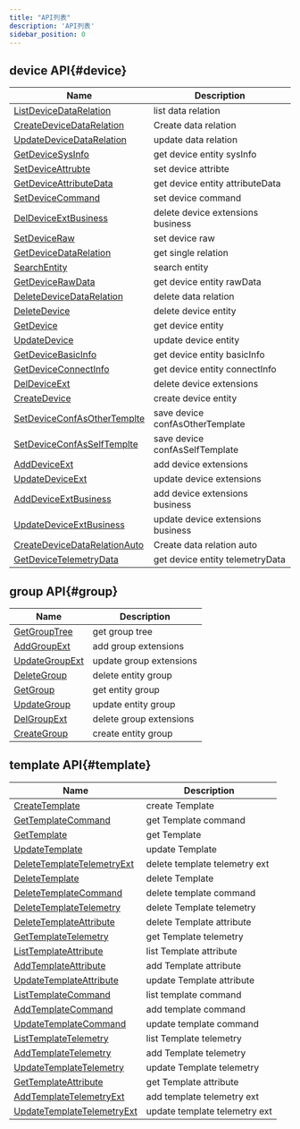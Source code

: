```yaml
---
title: "API列表"
description: 'API列表'
sidebar_position: 0
---
```





## device API{#device}

| Name |  Description | 
| ---- |  ----------- | 
| [ListDeviceDataRelation](./method_ListDeviceDataRelation)|  list data relation |
| [CreateDeviceDataRelation](./method_CreateDeviceDataRelation)|  Create data relation |
| [UpdateDeviceDataRelation](./method_UpdateDeviceDataRelation)|  update data relation |
| [GetDeviceSysInfo](./method_GetDeviceSysInfo)|  get device entity sysInfo |
| [SetDeviceAttrubte](./method_SetDeviceAttrubte)|  set device attribte |
| [GetDeviceAttributeData](./method_GetDeviceAttributeData)|  get device entity attributeData |
| [SetDeviceCommand](./method_SetDeviceCommand)|  set device command |
| [DelDeviceExtBusiness](./method_DelDeviceExtBusiness)|  delete device extensions business |
| [SetDeviceRaw](./method_SetDeviceRaw)|  set device raw |
| [GetDeviceDataRelation](./method_GetDeviceDataRelation)|  get single relation |
| [SearchEntity](./method_SearchEntity)|  search entity |
| [GetDeviceRawData](./method_GetDeviceRawData)|  get device entity rawData |
| [DeleteDeviceDataRelation](./method_DeleteDeviceDataRelation)|  delete data relation |
| [DeleteDevice](./method_DeleteDevice)|  delete device entity |
| [GetDevice](./method_GetDevice)|  get device entity |
| [UpdateDevice](./method_UpdateDevice)|  update device entity |
| [GetDeviceBasicInfo](./method_GetDeviceBasicInfo)|  get device entity basicInfo |
| [GetDeviceConnectInfo](./method_GetDeviceConnectInfo)|  get device entity connectInfo |
| [DelDeviceExt](./method_DelDeviceExt)|  delete device extensions |
| [CreateDevice](./method_CreateDevice)|  create device entity |
| [SetDeviceConfAsOtherTemplte](./method_SetDeviceConfAsOtherTemplte)|  save device confAsOtherTemplate |
| [SetDeviceConfAsSelfTemplte](./method_SetDeviceConfAsSelfTemplte)|  save device confAsSelfTemplate |
| [AddDeviceExt](./method_AddDeviceExt)|  add device extensions |
| [UpdateDeviceExt](./method_UpdateDeviceExt)|  update device extensions |
| [AddDeviceExtBusiness](./method_AddDeviceExtBusiness)|  add device extensions business |
| [UpdateDeviceExtBusiness](./method_UpdateDeviceExtBusiness)|  update device extensions business |
| [CreateDeviceDataRelationAuto](./method_CreateDeviceDataRelationAuto)|  Create data relation auto |
| [GetDeviceTelemetryData](./method_GetDeviceTelemetryData)|  get device entity telemetryData |


## group API{#group}

| Name |  Description | 
| ---- |  ----------- | 
| [GetGroupTree](./method_GetGroupTree)|  get group tree |
| [AddGroupExt](./method_AddGroupExt)|  add group extensions |
| [UpdateGroupExt](./method_UpdateGroupExt)|  update group extensions |
| [DeleteGroup](./method_DeleteGroup)|  delete entity group |
| [GetGroup](./method_GetGroup)|  get entity group |
| [UpdateGroup](./method_UpdateGroup)|  update entity group |
| [DelGroupExt](./method_DelGroupExt)|  delete group extensions |
| [CreateGroup](./method_CreateGroup)|  create entity group |


## template API{#template}

| Name |  Description | 
| ---- |  ----------- | 
| [CreateTemplate](./method_CreateTemplate)|  create Template |
| [GetTemplateCommand](./method_GetTemplateCommand)|  get Template command |
| [GetTemplate](./method_GetTemplate)|  get Template |
| [UpdateTemplate](./method_UpdateTemplate)|  update Template |
| [DeleteTemplateTelemetryExt](./method_DeleteTemplateTelemetryExt)|  delete template telemetry ext |
| [DeleteTemplate](./method_DeleteTemplate)|  delete Template |
| [DeleteTemplateCommand](./method_DeleteTemplateCommand)|  delete template command |
| [DeleteTemplateTelemetry](./method_DeleteTemplateTelemetry)|  delete Template telemetry |
| [DeleteTemplateAttribute](./method_DeleteTemplateAttribute)|  delete Template attribute |
| [GetTemplateTelemetry](./method_GetTemplateTelemetry)|  get Template telemetry |
| [ListTemplateAttribute](./method_ListTemplateAttribute)|  list Template attribute |
| [AddTemplateAttribute](./method_AddTemplateAttribute)|  add Template attribute |
| [UpdateTemplateAttribute](./method_UpdateTemplateAttribute)|  update Template attribute |
| [ListTemplateCommand](./method_ListTemplateCommand)|  list template command |
| [AddTemplateCommand](./method_AddTemplateCommand)|  add template command |
| [UpdateTemplateCommand](./method_UpdateTemplateCommand)|  update template command |
| [ListTemplateTelemetry](./method_ListTemplateTelemetry)|  list Template telemetry |
| [AddTemplateTelemetry](./method_AddTemplateTelemetry)|  add Template telemetry |
| [UpdateTemplateTelemetry](./method_UpdateTemplateTelemetry)|  update Template telemetry |
| [GetTemplateAttribute](./method_GetTemplateAttribute)|  get Template attribute |
| [AddTemplateTelemetryExt](./method_AddTemplateTelemetryExt)|  add template telemetry ext |
| [UpdateTemplateTelemetryExt](./method_UpdateTemplateTelemetryExt)|  update template telemetry ext |
